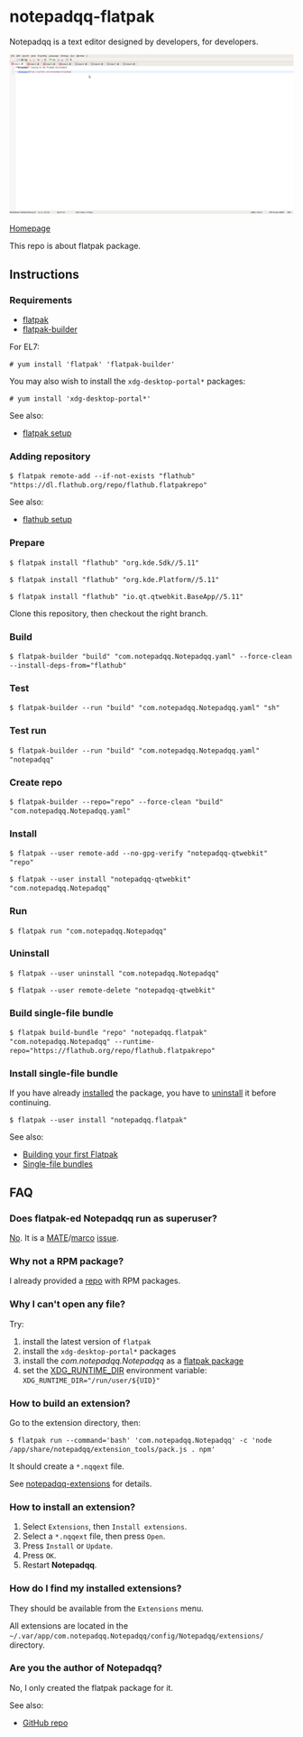 # notepadqq-flatpak

Notepadqq is a text editor designed by developers, for developers.

![notepadqq-flatpak screenshot](notepadqq-flatpak.png)

[Homepage](https://notepadqq.com)

This repo is about flatpak package.

## Instructions

### Requirements

* [flatpak](https://github.com/flatpak/flatpak)
* [flatpak-builder](https://github.com/flatpak/flatpak-builder)

For EL7:

```
# yum install 'flatpak' 'flatpak-builder'
```

You may also wish to install the `xdg-desktop-portal*` packages:

```
# yum install 'xdg-desktop-portal*'
```

See also:

* [flatpak setup](https://flatpak.org/setup)

### Adding repository

```
$ flatpak remote-add --if-not-exists "flathub" "https://dl.flathub.org/repo/flathub.flatpakrepo"
```

See also:

* [flathub setup](http://docs.flatpak.org/en/latest/using-flatpak.html#add-a-remote)

### Prepare

```
$ flatpak install "flathub" "org.kde.Sdk//5.11"
```

```
$ flatpak install "flathub" "org.kde.Platform//5.11"
```

```
$ flatpak install "flathub" "io.qt.qtwebkit.BaseApp//5.11"
```

Clone this repository, then checkout the right branch.

### Build

```
$ flatpak-builder "build" "com.notepadqq.Notepadqq.yaml" --force-clean --install-deps-from="flathub"
```

### Test

```
$ flatpak-builder --run "build" "com.notepadqq.Notepadqq.yaml" "sh"
```

### Test run

```
$ flatpak-builder --run "build" "com.notepadqq.Notepadqq.yaml" "notepadqq"
```

### Create repo

```
$ flatpak-builder --repo="repo" --force-clean "build" "com.notepadqq.Notepadqq.yaml"
```

### Install

```
$ flatpak --user remote-add --no-gpg-verify "notepadqq-qtwebkit" "repo"
```

```
$ flatpak --user install "notepadqq-qtwebkit" "com.notepadqq.Notepadqq"
```

### Run

```
$ flatpak run "com.notepadqq.Notepadqq"
```

### Uninstall

```
$ flatpak --user uninstall "com.notepadqq.Notepadqq"
```

```
$ flatpak --user remote-delete "notepadqq-qtwebkit"
```

### Build single-file bundle

```
$ flatpak build-bundle "repo" "notepadqq.flatpak" "com.notepadqq.Notepadqq" --runtime-repo="https://flathub.org/repo/flathub.flatpakrepo"
```

### Install single-file bundle

If you have already [installed](#install) the package, you have to [uninstall](#uninstall) it before continuing.

```
$ flatpak --user install "notepadqq.flatpak"
```

See also:

* [Building your first Flatpak](http://docs.flatpak.org/en/latest/first-build.html)
* [Single-file bundles](http://docs.flatpak.org/en/latest/single-file-bundles.html#single-file-bundles)

## FAQ

### Does flatpak-ed Notepadqq run as superuser?

[No](https://github.com/flatpak/flatpak/issues/1557). It is a [MATE](https://github.com/mate-desktop)/[marco](https://github.com/mate-desktop/marco) [issue](https://github.com/mate-desktop/marco/issues/301).

### Why not a RPM package?

I already provided a [repo](https://copr.fedorainfracloud.org/coprs/scx/notepadqq/) with RPM packages.

### Why I can't open any file?

Try:

1. install the latest version of `flatpak`
2. install the `xdg-desktop-portal*` packages
3. install the *com.notepadqq.Notepadqq* as a [flatpak package](http://docs.flatpak.org/en/latest/first-build.html#install-the-app)
4. set the [XDG_RUNTIME_DIR](https://github.com/flatpak/flatpak/issues/534#issuecomment-378824515) environment variable: `XDG_RUNTIME_DIR="/run/user/${UID}"`

### How to build an extension?

Go to the extension directory, then:
```
$ flatpak run --command='bash' 'com.notepadqq.Notepadqq' -c 'node /app/share/notepadqq/extension_tools/pack.js . npm'
```

It should create a `*.nqqext` file.

See [notepadqq-extensions](https://github.com/scx/notepadqq-extensions) for details.

### How to install an extension?

1. Select `Extensions`, then `Install extensions`.
2. Select a `*.nqqext` file, then press `Open`. 
3. Press `Install` or `Update`.
4. Press `OK`.
5. Restart **Notepadqq**.

### How do I find my installed extensions?

They should be available from the `Extensions` menu.

All extensions are located in the `~/.var/app/com.notepadqq.Notepadqq/config/Notepadqq/extensions/` directory.

### Are you the author of Notepadqq?

No, I only created the flatpak package for it.

See also:

* [GitHub repo](https://github.com/notepadqq/notepadqq)

